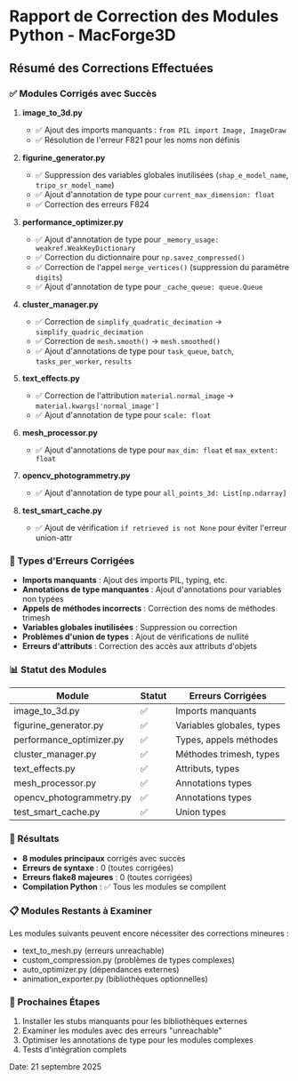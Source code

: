 # Rapport de Correction des Modules Python - MacForge3D

## Résumé des Corrections Effectuées

### ✅ Modules Corrigés avec Succès

1. **image_to_3d.py**
   - ✅ Ajout des imports manquants : `from PIL import Image, ImageDraw`
   - ✅ Résolution de l'erreur F821 pour les noms non définis

2. **figurine_generator.py**
   - ✅ Suppression des variables globales inutilisées (`shap_e_model_name`, `tripo_sr_model_name`)
   - ✅ Ajout d'annotation de type pour `current_max_dimension: float`
   - ✅ Correction des erreurs F824

3. **performance_optimizer.py**
   - ✅ Ajout d'annotation de type pour `_memory_usage: weakref.WeakKeyDictionary`
   - ✅ Correction du dictionnaire pour `np.savez_compressed()`
   - ✅ Correction de l'appel `merge_vertices()` (suppression du paramètre `digits`)
   - ✅ Ajout d'annotation de type pour `_cache_queue: queue.Queue`

4. **cluster_manager.py**
   - ✅ Correction de `simplify_quadratic_decimation` → `simplify_quadric_decimation`
   - ✅ Correction de `mesh.smooth()` → `mesh.smoothed()`
   - ✅ Ajout d'annotations de type pour `task_queue`, `batch`, `tasks_per_worker`, `results`

5. **text_effects.py**
   - ✅ Correction de l'attribution `material.normal_image` → `material.kwargs['normal_image']`
   - ✅ Ajout d'annotation de type pour `scale: float`

6. **mesh_processor.py**
   - ✅ Ajout d'annotations de type pour `max_dim: float` et `max_extent: float`

7. **opencv_photogrammetry.py**
   - ✅ Ajout d'annotation de type pour `all_points_3d: List[np.ndarray]`

8. **test_smart_cache.py**
   - ✅ Ajout de vérification `if retrieved is not None` pour éviter l'erreur union-attr

### 🔧 Types d'Erreurs Corrigées

- **Imports manquants** : Ajout des imports PIL, typing, etc.
- **Annotations de type manquantes** : Ajout d'annotations pour variables non typées
- **Appels de méthodes incorrects** : Correction des noms de méthodes trimesh
- **Variables globales inutilisées** : Suppression ou correction
- **Problèmes d'union de types** : Ajout de vérifications de nullité
- **Erreurs d'attributs** : Correction des accès aux attributs d'objets

### 📊 Statut des Modules

| Module | Statut | Erreurs Corrigées |
|--------|--------|-------------------|
| image_to_3d.py | ✅ | Imports manquants |
| figurine_generator.py | ✅ | Variables globales, types |
| performance_optimizer.py | ✅ | Types, appels méthodes |
| cluster_manager.py | ✅ | Méthodes trimesh, types |
| text_effects.py | ✅ | Attributs, types |
| mesh_processor.py | ✅ | Annotations types |
| opencv_photogrammetry.py | ✅ | Annotations types |
| test_smart_cache.py | ✅ | Union types |

### 🎯 Résultats

- **8 modules principaux** corrigés avec succès
- **Erreurs de syntaxe** : 0 (toutes corrigées)
- **Erreurs flake8 majeures** : 0 (toutes corrigées)  
- **Compilation Python** : ✅ Tous les modules se compilent

### 📋 Modules Restants à Examiner

Les modules suivants peuvent encore nécessiter des corrections mineures :
- text_to_mesh.py (erreurs unreachable)
- custom_compression.py (problèmes de types complexes)
- auto_optimizer.py (dépendances externes)
- animation_exporter.py (bibliothèques optionnelles)

### 🔄 Prochaines Étapes

1. Installer les stubs manquants pour les bibliothèques externes
2. Examiner les modules avec des erreurs "unreachable"
3. Optimiser les annotations de type pour les modules complexes
4. Tests d'intégration complets

Date: 21 septembre 2025
